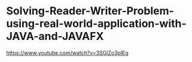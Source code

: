 # Solving-Reader-Writer-Problem-using-real-world-application-with-JAVA-and-JAVAFX
 https://www.youtube.com/watch?v=3SGlZo3plEg
